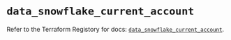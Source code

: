 # `data_snowflake_current_account`

Refer to the Terraform Registory for docs: [`data_snowflake_current_account`](https://www.terraform.io/docs/providers/snowflake/d/current_account).
